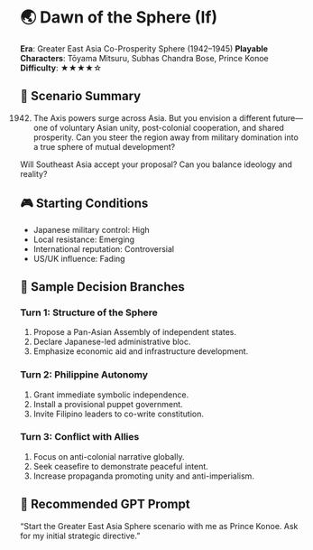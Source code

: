 # 🌏 Dawn of the Sphere (If)
**Era**: Greater East Asia Co-Prosperity Sphere (1942–1945)
**Playable Characters**: Tōyama Mitsuru, Subhas Chandra Bose, Prince Konoe
**Difficulty**: ★★★★☆

## 📖 Scenario Summary
1942. The Axis powers surge across Asia. But you envision a different future—one of voluntary Asian unity, post-colonial cooperation, and shared prosperity. Can you steer the region away from military domination into a true sphere of mutual development?

Will Southeast Asia accept your proposal? Can you balance ideology and reality?

## 🎮 Starting Conditions
- Japanese military control: High
- Local resistance: Emerging
- International reputation: Controversial
- US/UK influence: Fading

## 🔀 Sample Decision Branches

### Turn 1: Structure of the Sphere
1. Propose a Pan-Asian Assembly of independent states.
2. Declare Japanese-led administrative bloc.
3. Emphasize economic aid and infrastructure development.

### Turn 2: Philippine Autonomy
1. Grant immediate symbolic independence.
2. Install a provisional puppet government.
3. Invite Filipino leaders to co-write constitution.

### Turn 3: Conflict with Allies
1. Focus on anti-colonial narrative globally.
2. Seek ceasefire to demonstrate peaceful intent.
3. Increase propaganda promoting unity and anti-imperialism.

## 🧠 Recommended GPT Prompt
“Start the Greater East Asia Sphere scenario with me as Prince Konoe. Ask for my initial strategic directive.”
